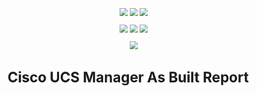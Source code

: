 <p align="center">
    <a alt="PowerShell Gallery Version">
        <img src="https://img.shields.io/powershellgallery/v/AsBuiltReport.Cisco.UcsManager.svg" /></a>
    <a alt="PS Gallery Downloads">
        <img src="https://img.shields.io/powershellgallery/dt/AsBuiltReport.Cisco.UcsManager.svg" /></a>
    <a alt="PS Platform">
        <img src="https://img.shields.io/powershellgallery/p/AsBuiltReport.Cisco.UcsManager.svg" /></a>
</p>
<p align="center">
    <a alt="GitHub Last Commit">
        <img src="https://img.shields.io/github/last-commit/AsBuiltReport/AsBuiltReport.Cisco.UcsManager/master.svg" /></a>
    <a alt="GitHub License">
        <img src="https://img.shields.io/github/license/AsBuiltReport/AsBuiltReport.Cisco.UcsManager.svg" /></a>
    <a alt="GitHub Contributors">
        <img src="https://img.shields.io/github/contributors/AsBuiltReport/AsBuiltReport.Cisco.UcsManager.svg"/></a>
</p>
<p align="center">
    <a alt="Twitter">
            <img src="https://img.shields.io/twitter/follow/AsBuiltReport.svg?style=social"/></a>
</p>

# Cisco UCS Manager As Built Report